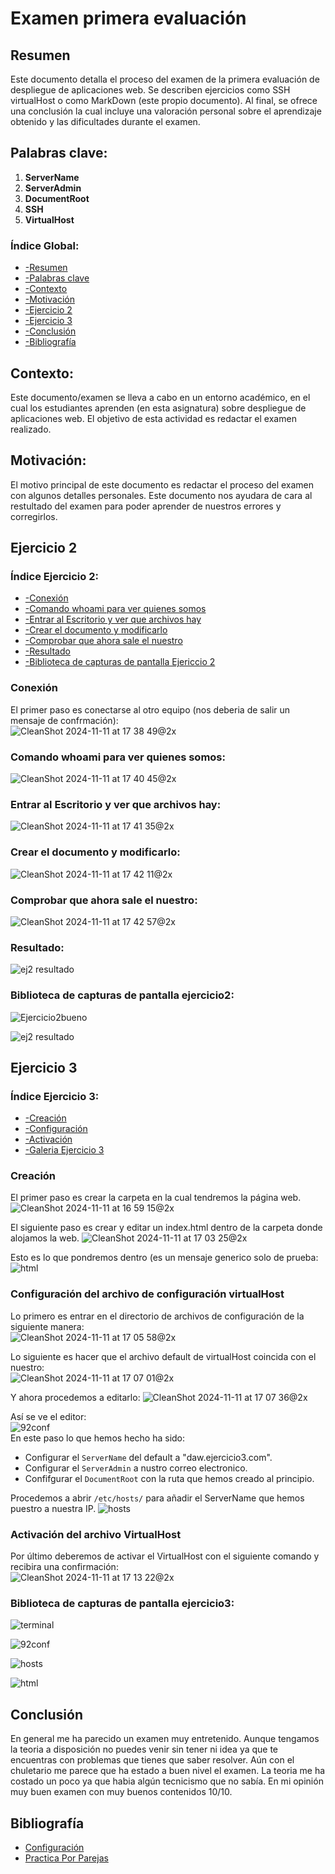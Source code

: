 
# Examen primera evaluación

## Resumen
Este documento detalla el proceso del examen de la primera evaluación de despliegue de aplicaciones web. Se describen ejercicios como SSH virtualHost o como MarkDown (este propio documento). Al final, se ofrece una conclusión la cual incluye una valoración personal sobre el aprendizaje obtenido y las dificultades durante el examen.

## Palabras clave:
1. **ServerName**
2. **ServerAdmin**
3. **DocumentRoot**
4. **SSH**
5. **VirtualHost**

### Índice Global:
* [-Resumen](#Resumen)  
* [-Palabras clave](#Palabras-clave)  
* [-Contexto](#Contexto)  
* [-Motivación](#Motivación)  
* [-Ejercicio 2](#Ejercicio-2)  
* [-Ejercicio 3](#Ejercicio-3)  
* [-Conclusión](#Conclusión)  
* [-Bibliografía](#Bibliografía)  

## Contexto:
Este documento/examen se lleva a cabo en un entorno académico, en el cual los estudiantes aprenden (en esta asignatura) sobre despliegue de aplicaciones web. El objetivo de esta actividad es redactar el examen realizado.
 
## Motivación: 
El motivo principal de este documento es redactar el proceso del examen con algunos detalles personales. Este documento nos ayudara de cara al restultado del examen para poder aprender de nuestros errores y corregirlos. 


## Ejercicio 2

### Índice Ejercicio 2:
* [-Conexión](#Conexión)  
* [-Comando whoami para ver quienes somos](#Comando-whoami-para-ver-quienes-somos)  
* [-Entrar al Escritorio y ver que archivos hay](#Entrar-al-Escritorio-y-ver-que-archivos-hay)  
* [-Crear el documento y modificarlo](#Crear-el-documento-y-modificarlo)
* [-Comprobar que ahora sale el nuestro](#Comprobar-que-ahora-sale-el-nuestro)
* [-Resultado](#Resultado)
* [-Biblioteca de capturas de pantalla Ejericcio 2](#Biblioteca-de-capturas-de-pantalla-ejercicio3)  

### Conexión
El primer paso es conectarse al otro equipo (nos deberia de salir un mensaje de confrmación):  
![CleanShot 2024-11-11 at 17 38 49@2x](https://github.com/user-attachments/assets/0f54b78b-6a8c-415b-8a90-9491d3664fd9)  

### Comando whoami para ver quienes somos: 
![CleanShot 2024-11-11 at 17 40 45@2x](https://github.com/user-attachments/assets/a914bbed-a4bc-49d5-9b2f-007f2f69b288)

### Entrar al Escritorio y ver que archivos hay:  
![CleanShot 2024-11-11 at 17 41 35@2x](https://github.com/user-attachments/assets/747f4b35-d9db-4385-ae94-6f1881f4024f)  

### Crear el documento y modificarlo: 
![CleanShot 2024-11-11 at 17 42 11@2x](https://github.com/user-attachments/assets/ad7d23ba-4f61-49c1-a56b-1b298d543725)  

### Comprobar que ahora sale el nuestro: 
![CleanShot 2024-11-11 at 17 42 57@2x](https://github.com/user-attachments/assets/98f2134a-0770-448b-8ba8-f4e8f2a800a5)  

### Resultado:  
![ej2 resultado](https://github.com/user-attachments/assets/0b8e3410-079a-4665-a466-63ee95c8ec89)

### Biblioteca de capturas de pantalla ejercicio2: 
![Ejercicio2bueno](https://github.com/user-attachments/assets/560cebba-0d37-4eca-a79b-ec3be0d2b99c)  

![ej2 resultado](https://github.com/user-attachments/assets/2e494c48-5a9f-4cfd-a7ac-2c2da202df9a)  


## Ejercicio 3

### Índice Ejercicio 3:
* [-Creación](#Creación)  
* [-Configuración](#Configuración-del-archivo-de-configuración-virtualHost)  
* [-Activación](#Activación-del-archivo-VirtualHost)  
* [-Galeria Ejercicio 3](#Biblioteca-de-capturas-de-pantalla-ejercicio3)  

### Creación
El primer paso es crear la carpeta en la cual tendremos la página web.
![CleanShot 2024-11-11 at 16 59 15@2x](https://github.com/user-attachments/assets/83001bf6-e5fa-49d0-abad-b8a19a6fa2e5)  

El siguiente paso es crear y editar un index.html dentro de la carpeta donde alojamos la web.
![CleanShot 2024-11-11 at 17 03 25@2x](https://github.com/user-attachments/assets/25f50c92-18a8-448c-bfbc-59e920a3ec24)  

Esto es lo que pondremos dentro (es un mensaje generico solo de prueba:  
![html](https://github.com/user-attachments/assets/f2212f0e-aa13-4206-bbf9-a41ec8e85089)  

### Configuración del archivo de configuración virtualHost
Lo primero es entrar en el directorio de archivos de configuración de la siguiente manera:  
![CleanShot 2024-11-11 at 17 05 58@2x](https://github.com/user-attachments/assets/3c590eef-c6d7-49c6-a129-e079edd19402)  

Lo siguiente es hacer que el archivo default de virtualHost coincida con el nuestro:  
![CleanShot 2024-11-11 at 17 07 01@2x](https://github.com/user-attachments/assets/e3d6d03b-f022-4241-97b5-af8af08e9961)  

Y ahora procedemos a editarlo: 
![CleanShot 2024-11-11 at 17 07 36@2x](https://github.com/user-attachments/assets/8cdf763e-b9d8-4b3b-bd06-980411ee87bc)  

Así se ve el editor:  
![92conf](https://github.com/user-attachments/assets/bc9462e9-e205-4642-8050-452f066babe1)  
En este paso lo que hemos hecho ha sido:
* Configurar el `ServerName` del default a "daw.ejercicio3.com".
* Configurar el `ServerAdmin` a nustro correo electronico.
* Confifgurar el `DocumentRoot` con la ruta que hemos creado al principio.

Procedemos a abrir `/etc/hosts/` para añadir el ServerName que hemos puestro a nuestra IP.
![hosts](https://github.com/user-attachments/assets/eafbf79f-fba6-4864-ad2d-745e0066f788)  

### Activación del archivo VirtualHost
Por último deberemos de activar el VirtualHost con el siguiente comando y recibira una confirmación:  
![CleanShot 2024-11-11 at 17 13 22@2x](https://github.com/user-attachments/assets/67818ac1-f3d2-48dc-b343-ca5857292911)  

### Biblioteca de capturas de pantalla ejercicio3: 
![terminal](https://github.com/user-attachments/assets/75321fbb-0a78-4f1a-a02a-17658e590577)  

![92conf](https://github.com/user-attachments/assets/f31c508e-54fd-44f6-9125-eaa456115967)  

![hosts](https://github.com/user-attachments/assets/e53ce7a3-25cc-44e7-a69b-74afa883dd89)  

![html](https://github.com/user-attachments/assets/b89d81ac-cd7f-479a-b018-da250a3437d3)

## Conclusión  
En general me ha parecido un examen muy entretenido. Aunque tengamos la teoria a disposición no puedes venir sin tener ni idea ya que te encuentras con problemas que tienes que saber resolver. Aún con el chuletario me parece que ha estado a buen nivel el examen. La teoria me ha costado un poco ya que habia algún tecnicismo que no sabía. En mi opinión muy buen examen con muy buenos contenidos 10/10.

## Bibliografía
* [Configuración](https://ubuntu.com/tutorials/install-and-configure-apache#1-overview)  
* [Practica Por Parejas](https://github.com/Oscarsito49/prueba/blob/master/apache.md)




